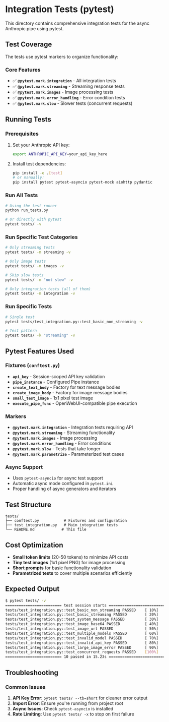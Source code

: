 # Integration Tests (pytest)

This directory contains comprehensive integration tests for the async Anthropic pipe using pytest.

## Test Coverage

The tests use pytest markers to organize functionality:

### Core Features
- ✅ **`@pytest.mark.integration`** - All integration tests
- ✅ **`@pytest.mark.streaming`** - Streaming response tests
- ✅ **`@pytest.mark.images`** - Image processing tests
- ✅ **`@pytest.mark.error_handling`** - Error condition tests
- ✅ **`@pytest.mark.slow`** - Slower tests (concurrent requests)

## Running Tests

### Prerequisites
1. Set your Anthropic API key:
   ```bash
   export ANTHROPIC_API_KEY=your_api_key_here
   ```

2. Install test dependencies:
   ```bash
   pip install -e .[test]
   # or manually:
   pip install pytest pytest-asyncio pytest-mock aiohttp pydantic
   ```

### Run All Tests
```bash
# Using the test runner
python run_tests.py

# Or directly with pytest
pytest tests/ -v
```

### Run Specific Test Categories
```bash
# Only streaming tests
pytest tests/ -m streaming -v

# Only image tests
pytest tests/ -m images -v

# Skip slow tests
pytest tests/ -m "not slow" -v

# Only integration tests (all of them)
pytest tests/ -m integration -v
```

### Run Specific Tests
```bash
# Single test
pytest tests/test_integration.py::test_basic_non_streaming -v

# Test pattern
pytest tests/ -k "streaming" -v
```

## Pytest Features Used

### Fixtures (`conftest.py`)
- **`api_key`** - Session-scoped API key validation
- **`pipe_instance`** - Configured Pipe instance
- **`create_text_body`** - Factory for text message bodies
- **`create_image_body`** - Factory for image message bodies
- **`small_test_image`** - 1x1 pixel test image
- **`execute_pipe_func`** - OpenWebUI-compatible pipe execution

### Markers
- **`@pytest.mark.integration`** - Integration tests requiring API
- **`@pytest.mark.streaming`** - Streaming functionality
- **`@pytest.mark.images`** - Image processing
- **`@pytest.mark.error_handling`** - Error conditions
- **`@pytest.mark.slow`** - Tests that take longer
- **`@pytest.mark.parametrize`** - Parameterized test cases

### Async Support
- Uses `pytest-asyncio` for async test support
- Automatic async mode configured in `pytest.ini`
- Proper handling of async generators and iterators

## Test Structure

```
tests/
├── conftest.py           # Fixtures and configuration
├── test_integration.py   # Main integration tests
└── README.md            # This file
```

## Cost Optimization

- **Small token limits** (20-50 tokens) to minimize API costs
- **Tiny test images** (1x1 pixel PNG) for image processing
- **Short prompts** for basic functionality validation
- **Parametrized tests** to cover multiple scenarios efficiently

## Expected Output

```bash
$ pytest tests/ -v
========================= test session starts =========================
tests/test_integration.py::test_basic_non_streaming PASSED    [ 10%]
tests/test_integration.py::test_basic_streaming PASSED        [ 20%]
tests/test_integration.py::test_system_message PASSED         [ 30%]
tests/test_integration.py::test_image_base64 PASSED           [ 40%]
tests/test_integration.py::test_image_url PASSED              [ 50%]
tests/test_integration.py::test_multiple_models PASSED        [ 60%]
tests/test_integration.py::test_invalid_model PASSED          [ 70%]
tests/test_integration.py::test_invalid_api_key PASSED        [ 80%]
tests/test_integration.py::test_large_image_error PASSED      [ 90%]
tests/test_integration.py::test_concurrent_requests PASSED    [100%]
========================= 10 passed in 15.23s =========================
```

## Troubleshooting

### Common Issues
1. **API Key Error**: `pytest tests/ --tb=short` for cleaner error output
2. **Import Error**: Ensure you're running from project root
3. **Async Issues**: Check `pytest-asyncio` is installed
4. **Rate Limiting**: Use `pytest tests/ -x` to stop on first failure